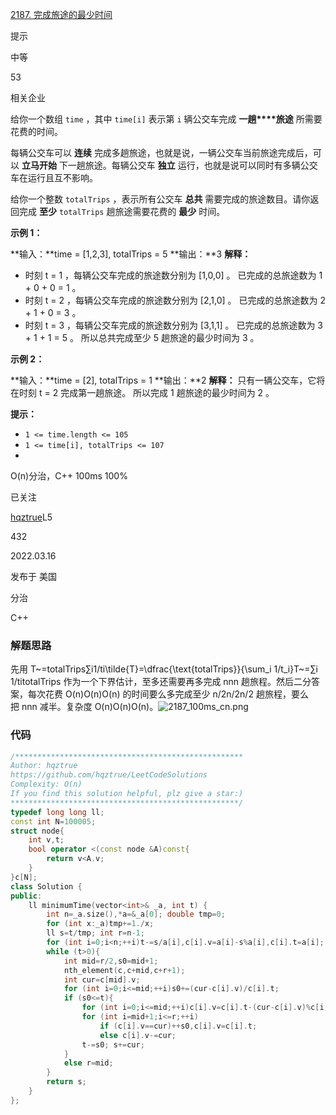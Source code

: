 [2187. 完成旅途的最少时间](https://leetcode.cn/problems/minimum-time-to-complete-trips/)

提示

中等

53

相关企业

给你一个数组 `time` ，其中 `time[i]` 表示第 `i` 辆公交车完成 **一趟****旅途** 所需要花费的时间。

每辆公交车可以 **连续** 完成多趟旅途，也就是说，一辆公交车当前旅途完成后，可以 **立马开始** 下一趟旅途。每辆公交车 **独立** 运行，也就是说可以同时有多辆公交车在运行且互不影响。

给你一个整数 `totalTrips` ，表示所有公交车 **总共** 需要完成的旅途数目。请你返回完成 **至少** `totalTrips` 趟旅途需要花费的 **最少** 时间。

**示例 1：**

**输入：**time = [1,2,3], totalTrips = 5
**输出：**3
**解释：**
- 时刻 t = 1 ，每辆公交车完成的旅途数分别为 [1,0,0] 。
  已完成的总旅途数为 1 + 0 + 0 = 1 。
- 时刻 t = 2 ，每辆公交车完成的旅途数分别为 [2,1,0] 。
  已完成的总旅途数为 2 + 1 + 0 = 3 。
- 时刻 t = 3 ，每辆公交车完成的旅途数分别为 [3,1,1] 。
  已完成的总旅途数为 3 + 1 + 1 = 5 。
所以总共完成至少 5 趟旅途的最少时间为 3 。

**示例 2：**

**输入：**time = [2], totalTrips = 1
**输出：**2
**解释：**
只有一辆公交车，它将在时刻 t = 2 完成第一趟旅途。
所以完成 1 趟旅途的最少时间为 2 。

**提示：**

- `1 <= time.length <= 105`
- `1 <= time[i], totalTrips <= 107`
- 
O(n)分治，C++ 100ms 100%

已关注

[hqztrue](https://leetcode.cn/u/hqztrue/)L5

432

2022.03.16

发布于 美国

分治

C++

### 解题思路

先用 T~=totalTrips∑i1/ti\tilde{T}=\dfrac{\text{totalTrips}}{\sum_i 1/t_i}T~=∑i​1/ti​totalTrips​ 作为一个下界估计，至多还需要再多完成 nnn 趟旅程。然后二分答案，每次花费 O(n)O(n)O(n) 的时间要么多完成至少 n/2n/2n/2 趟旅程，要么把 nnn 减半。复杂度 O(n)O(n)O(n)。![2187_100ms_cn.png](https://pic.leetcode-cn.com/1647385472-ZRpoLa-2187_100ms_cn.png)

### 代码

```cpp
/***************************************************
Author: hqztrue
https://github.com/hqztrue/LeetCodeSolutions
Complexity: O(n)
If you find this solution helpful, plz give a star:)
***************************************************/
typedef long long ll;
const int N=100005;
struct node{
	int v,t;
	bool operator <(const node &A)const{
		return v<A.v;
	}
}c[N];
class Solution {
public:
	ll minimumTime(vector<int>& _a, int t) {
		int n=_a.size(),*a=&_a[0]; double tmp=0;
		for (int x:_a)tmp+=1./x;
		ll s=t/tmp; int r=n-1;
		for (int i=0;i<n;++i)t-=s/a[i],c[i].v=a[i]-s%a[i],c[i].t=a[i];
		while (t>0){
			int mid=r/2,s0=mid+1;
			nth_element(c,c+mid,c+r+1);
			int cur=c[mid].v;
			for (int i=0;i<=mid;++i)s0+=(cur-c[i].v)/c[i].t;
			if (s0<=t){
				for (int i=0;i<=mid;++i)c[i].v=c[i].t-(cur-c[i].v)%c[i].t;
				for (int i=mid+1;i<=r;++i)
					if (c[i].v==cur)++s0,c[i].v=c[i].t;
					else c[i].v-=cur;
				t-=s0; s+=cur;
			}
			else r=mid;
		}
		return s;
	}
};
```